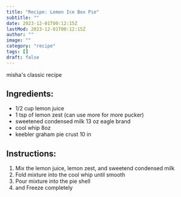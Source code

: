 ```yaml
---
title: "Recipe: Lemon Ice Box Pie"
subtitle: ""
date: 2023-12-01T00:12:15Z
lastMod: 2023-12-01T00:12:15Z
author: ""
image: ""
category: "recipe"
tags: []
draft: false
---
```

misha's classic recipe  

## Ingredients:

- 1/2 cup lemon juice
- 1 tsp of lemon zest (can use more for more pucker)
- sweetened condensed milk 13 oz eagle brand
- cool whip 8oz
- keebler graham pie crust 10 in

## Instructions:

1. Mix the lemon juice, lemon zest, and sweetend condensed milk
1. Fold mixture into the cool whip until smooth
1. Pour mixture into the pie shell
1. and Freeze completely

